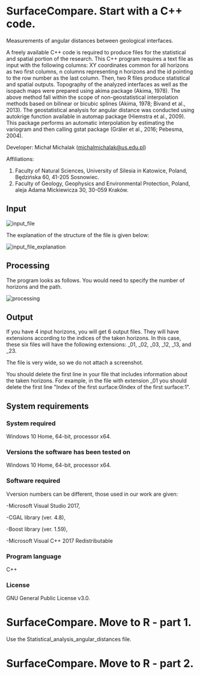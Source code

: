 # SurfaceCompare. Start with a C++ code.

Measurements of angular distances between geological interfaces.

A freely available C++ code is required to produce files for the statistical and spatial portion of the research. This C++ program requires a text file as input with the following columns: XY coordinates common for all horizons as two first columns, n columns representing n horizons and the id pointing to the row number as the last column. Then, two R files produce statistical and spatial outputs. Topography of the analyzed interfaces as well as the isopach maps were prepared using akima package (Akima, 1978). The above method fall within the scope of non-geostatistical interpolation methods based on bilinear or bicubic splines (Akima, 1978; Bivand et al., 2013). The geostatistical analysis for angular distance was conducted using autokrige function available in automap package (Hiemstra et al., 2009). This package performs an automatic interpolation by estimating the variogram and then calling gstat package (Gräler et al., 2016; Pebesma, 2004). 

Developer: Michał Michalak (michalmichalak@us.edu.pl)

Affiliations: 
1) Faculty of Natural Sciences, University of Silesia in Katowice, Poland, Będzińska 60, 41-205 Sosnowiec.
2) Faculty of Geology, Geophysics and Environmental Protection, Poland, aleja Adama Mickiewicza 30, 30-059 Kraków.

## Input

![input_file](https://user-images.githubusercontent.com/28152295/161118052-c1a3eaf4-55e8-4f92-858a-fb34fb64dff1.png)

The explanation of the structure of the file is given below:

![input_file_explanation](https://user-images.githubusercontent.com/28152295/161118209-17dc606a-e266-4c82-b4e1-cbeca6f4973c.png)

## Processing

The program looks as follows. You would need to specify the number of horizons and the path.

![processing](https://user-images.githubusercontent.com/28152295/161123010-b3f50a13-f1bb-4d2b-9c96-4c537a456ea6.png)


## Output

If you have 4 input horizons, you will get 6 output files. They will have extensions according to the indices of the taken horizons. In this case, these six files will have the following extensions: _01, _02, _03, _12, _13, and _23.

The file is very wide, so we do not attach a screenshot.

You should delete the first line in your file that includes information about the taken horizons. For example, in the file with extension _01 you should delete the first line "Index of the first surface:0Index of the first surface:1".

## System requirements

### System required

Windows 10 Home, 64-bit, processor x64.

### Versions the software has been tested on

Windows 10 Home, 64-bit, processor x64.

### Software required 

Vversion numbers can be different, those used in our work are given: 

  -Microsoft Visual Studio 2017, 
  
  -CGAL library (ver. 4.8),
  
  -Boost library (ver. 1.59), 
  
  -Microsoft Visual C++ 2017 Redistributable
  
### Program language

C++

### License

GNU General Public License v3.0.

# SurfaceCompare. Move to R - part 1.

Use the Statistical_analysis_angular_distances file.

# SurfaceCompare. Move to R - part 2.


